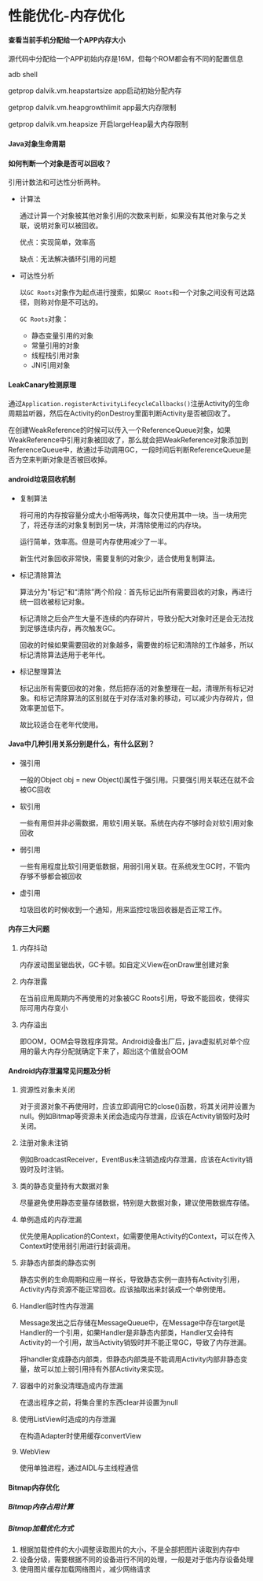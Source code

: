 

# 性能优化-内存优化

#### 查看当前手机分配给一个APP内存大小

源代码中分配给一个APP初始内存是16M，但每个ROM都会有不同的配置信息

adb shell

getprop dalvik.vm.heapstartsize  app启动初始分配内存

getprop dalvik.vm.heapgrowthlimit  app最大内存限制

getprop  dalvik.vm.heapsize  开启largeHeap最大内存限制

#### Java对象生命周期



#### 如何判断一个对象是否可以回收？

引用计数法和可达性分析两种。

* 计算法

  通过计算一个对象被其他对象引用的次数来判断，如果没有其他对象与之关联，说明对象可以被回收。

  优点：实现简单，效率高

  缺点：无法解决循环引用的问题

* 可达性分析

  以`GC Roots`对象作为起点进行搜索，如果`GC Roots`和一个对象之间没有可达路径，则称对你是不可达的。
  
  `GC Roots`对象：
  
  * 静态变量引用的对象
  * 常量引用的对象
  * 线程栈引用对象
  * JNI引用对象



#### LeakCanary检测原理

通过`Application.registerActivityLifecycleCallbacks()`注册Activity的生命周期监听器，然后在Activity的onDestroy里面判断Activity是否被回收了。

在创建WeakReference的时候可以传入一个ReferenceQueue对象，如果WeakReference中引用对象被回收了，那么就会把WeakReference对象添加到ReferenceQueue中，故通过手动调用GC，一段时间后判断ReferenceQueue是否为空来判断对象是否被回收掉。



#### android垃圾回收机制

* 复制算法

  将可用的内存按容量分成大小相等两块，每次只使用其中一块。当一块用完了，将还存活的对象复制到另一块，并清除使用过的内存块。

  运行简单，效率高。但是可内存使用减少了一半。

  新生代对象回收非常快，需要复制的对象少，适合使用复制算法。

* 标记清除算法

  算法分为"标记"和“清除”两个阶段：首先标记出所有需要回收的对象，再进行统一回收被标记对象。

  标记清除之后会产生大量不连续的内存碎片，导致分配大对象时还是会无法找到足够连续内存，再次触发GC。

  回收的时候如果需要回收的对象越多，需要做的标记和清除的工作越多，所以标记清除算法适用于老年代。

* 标记整理算法

  标记出所有需要回收的对象，然后把存活的对象整理在一起，清理所有标记对象。和标记清除算法的区别就在于对存活对象的移动，可以减少内存碎片，但效率更加低下。

  故比较适合在老年代使用。

#### Java中几种引用关系分别是什么，有什么区别？

* 强引用

  一般的Object obj = new Object()属性于强引用。只要强引用关联还在就不会被GC回收

* 软引用

  一些有用但并非必需数据，用软引用关联。系统在内存不够时会对软引用对象回收

* 弱引用

  一些有用程度比软引用更低数据，用弱引用关联。在系统发生GC时，不管内存够不够都会被回收

* 虚引用

  垃圾回收的时候收到一个通知，用来监控垃圾回收器是否正常工作。



#### 内存三大问题

1. 内存抖动

   内存波动图呈锯齿状，GC卡顿。如自定义View在onDraw里创建对象
   
2. 内存泄露

   在当前应用周期内不再使用的对象被GC Roots引用，导致不能回收，使得实际可用内存变小

3. 内存溢出

   即OOM，OOM会导致程序异常。Android设备出厂后，java虚拟机对单个应用的最大内存分配就确定下来了，超出这个值就会OOM

#### Android内存泄漏常见问题及分析

1. 资源性对象未关闭

   对于资源对象不再使用时，应该立即调用它的close()函数，将其关闭并设置为null。例如Bitmap等资源未关闭会造成内存泄漏，应该在Activity销毁时及时关闭。

2. 注册对象未注销

   例如BroadcastReceiver，EventBus未注销造成内存泄漏，应该在Activity销毁时及时注销。

3. 类的静态变量持有大数据对象

   尽量避免使用静态变量存储数据，特别是大数据对象，建议使用数据库存储。

4. 单例造成的内存泄漏

   优先使用Application的Context，如需要使用Activity的Context，可以在传入Context时使用弱引用进行封装调用。

5. 非静态内部类的静态实例

   静态实例的生命周期和应用一样长，导致静态实例一直持有Activity引用，Activity内存资源不能正常回收。应该抽取出来封装成一个单例使用。

6. Handler临时性内存泄漏

   Message发出之后存储在MessageQueue中，在Message中存在target是Handler的一个引用，如果Handler是非静态内部类，Handler又会持有Activity的一个引用，故当Activity销毁时并不能正常GC，导致了内存泄漏。

   将handler变成静态内部类，但静态内部类是不能调用Activity内部非静态变量，故可以加上弱引用持有外部Activity来实现。

7. 容器中的对象没清理造成内存泄漏

   在退出程序之前，将集合里的东西clear并设置为null
   
8. 使用ListView时造成的内存泄漏

   在构造Adapter时使用缓存convertView

9. WebView

   使用单独进程，通过AIDL与主线程通信
   
   



#### Bitmap内存优化

##### Bitmap内存占用计算



##### Bitmap加载优化方式

1. 根据加载控件的大小调整读取图片的大小，不是全部把图片读取到内存中
2. 设备分级，需要根据不同的设备进行不同的处理，一般是对于低内存设备处理
3. 使用图片缓存加载网络图片，减少网络请求


